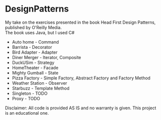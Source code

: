 # DesignPatterns
My take on the exercises presented in the book Head First Design Patterns, published by O'Reilly Media. <br />
The book uses Java, but I used C#

* Auto home - Command <br />
* Barrista - Decorator <br />
* Bird Adapter - Adapter <br />
* Diner Merger - Iterator, Composite <br />
* DuckUSim - Strategy <br />
* HomeTheater - Facade <br />
* Mighty Gumball - State <br />
* Pizza Factory - Simple Factory, Abstract Factory and Factory Method <br />
* Weather Station - Observer <br />
* Starbuzz - Template Method <br />
* Singleton - TODO <br />
* Proxy - TODO <br />

Disclaimer:
All code is provided AS IS and no warranty is given. This project is an educational one.
